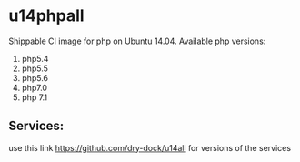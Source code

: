 u14phpall
===============
Shippable CI image for php on Ubuntu 14.04. Available php versions:
 1. php5.4
 2. php5.5
 3. php5.6
 4. php7.0
 5. php 7.1


## Services:

use this link https://github.com/dry-dock/u14all for versions of the services
